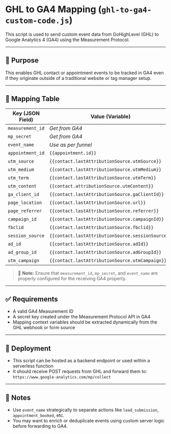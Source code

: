 # GHL to GA4 Mapping (`ghl-to-ga4-custom-code.js`)

This script is used to send custom event data from GoHighLevel (GHL) to Google Analytics 4 (GA4) using the Measurement Protocol.

---

## 🔗 Purpose

This enables GHL contact or appointment events to be tracked in GA4 even if they originate outside of a traditional website or tag manager setup.

---

## 📄 Mapping Table

| **Key (JSON Field)** | **Value (Variable)**                              | **Example**               |
| -------------------- | ------------------------------------------------- | ------------------------- |
| `measurement_id`     | *Get from GA4*                                    | `G-XXXXXXXXXX`            |
| `mp_secret`          | *Get from GA4*                                    | `mn235nsd9034nfsd`        |
| `event_name`         | *Use as per funnel*                               | `subscribe_form_meta_ghl` |
| `appointment_id`     | `{{appointment.id}}`                              | –                         |
| `utm_source`         | `{{contact.lastAttributionSource.utmSource}}`     | –                         |
| `utm_medium`         | `{{contact.lastAttributionSource.utmMedium}}`     | –                         |
| `utm_term`           | `{{contact.lastAttributionSource.utmTerm}}`       | –                         |
| `utm_content`        | `{{contact.attributionSource.utmContent}}`        | –                         |
| `ga_client_id`       | `{{contact.lastAttributionSource.gaClientId}}`    | –                         |
| `page_location`      | `{{contact.lastAttributionSource.url}}`           | –                         |
| `page_referrer`      | `{{contact.lastAttributionSource.referrer}}`      | –                         |
| `campaign_id`        | `{{contact.lastAttributionSource.campaignId}}`    | –                         |
| `fbclid`             | `{{contact.lastAttributionSource.fbclid}}`        | –                         |
| `session_source`     | `{{contact.lastAttributionSource.sessionSource}}` | –                         |
| `ad_id`              | `{{contact.lastAttributionSource.adId}}`          | –                         |
| `ad_group_id`        | `{{contact.lastAttributionSource.adGroupId}}`     | –                         |
| `utm_campaign`       | `{{contact.lastAttributionSource.utmCampaign}}`   | –                         |

> 🔧 **Note:** Ensure that `measurement_id`, `mp_secret`, and `event_name` are properly configured for the receiving GA4 property.

---

## ✅ Requirements

* A valid GA4 Measurement ID
* A secret key created under the Measurement Protocol API in GA4
* Mapping context variables should be extracted dynamically from the GHL webhook or form source

---

## 🚀 Deployment

* This script can be hosted as a backend endpoint or used within a serverless function
* It should receive POST requests from GHL and forward them to:
  `https://www.google-analytics.com/mp/collect`

---

## 📌 Notes

* Use `event_name` strategically to separate actions like `lead_submission`, `appointment_booked`, etc.
* You may want to enrich or deduplicate events using custom server logic before forwarding to GA4.
